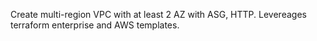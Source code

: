 Create multi-region VPC with at least 2 AZ with ASG, HTTP. Levereages terraform enterprise and AWS templates.
